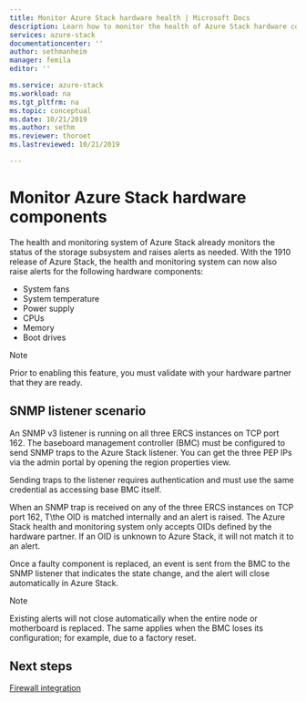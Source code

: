 ```yaml
---
title: Monitor Azure Stack hardware health | Microsoft Docs
description: Learn how to monitor the health of Azure Stack hardware components.
services: azure-stack
documentationcenter: ''
author: sethmanheim
manager: femila
editor: ''

ms.service: azure-stack
ms.workload: na
ms.tgt_pltfrm: na
ms.topic: conceptual
ms.date: 10/21/2019
ms.author: sethm
ms.reviewer: thoroet
ms.lastreviewed: 10/21/2019

---
```


# Monitor Azure Stack hardware components

The health and monitoring system of Azure Stack already monitors the status of the storage subsystem and raises alerts as needed. With the 1910 release of Azure Stack, the health and monitoring system can now also raise alerts for the following hardware components:

- System fans
- System temperature
- Power supply
- CPUs
- Memory
- Boot drives

> [!NOTE]
> Prior to enabling this feature, you must validate with your hardware partner that they are ready.

## SNMP listener scenario

An SNMP v3 listener is running on all three ERCS instances on TCP port 162. The baseboard management controller (BMC) must be configured to send SNMP traps to the Azure Stack listener. You can get the three PEP IPs via the admin portal by opening the region properties view.

Sending traps to the listener requires authentication and must use the same credential as accessing base BMC itself.

When an SNMP trap is received on any of the three ERCS instances on TCP port 162, T\the OID is matched internally and an alert is raised. The Azure Stack health and monitoring system only accepts OIDs defined by the hardware partner. If an OID is unknown to Azure Stack, it will not match it to an alert.

Once a faulty component is replaced, an event is sent from the BMC to the SNMP listener that indicates the state change, and the alert will close automatically in Azure Stack.

> [!NOTE]
> Existing alerts will not close automatically when the entire node or motherboard is replaced. The same applies when the BMC loses its configuration; for example, due to a factory reset.

## Next steps

[Firewall integration](azure-stack-firewall.md)